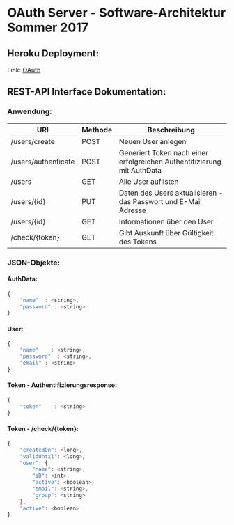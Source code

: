 # OAuth Server - Software-Architektur Sommer 2017

## Heroku Deployment:

Link: [OAuth](http://auth-server-ezschein.herokuapp.com/oauth/)

## REST-API Interface Dokumentation:

### Anwendung:

URI|Methode|Beschreibung
--- | --- | --- 
/users/create|POST|Neuen User anlegen
/users/authenticate|POST|Generiert Token nach einer erfolgreichen Authentifizierung mit AuthData
/users|GET|Alle User auflisten
/users/{id}|PUT|Daten des Users aktualisieren - das Passwort und E-Mail Adresse
/users/{id}|GET|Informationen über den User
/check/{token}|GET|Gibt Auskunft über Gültigkeit des Tokens


### JSON-Objekte:
#### AuthData:
```javascript
{
    "name"  : <string>,
    "password" : <string>
}
```
#### User:
```javascript
{
    "name"    : <string>,
    "password"  : <string>,
    "email" : <string>
}
```
#### Token - Authentifizierungsresponse:
```javascript
{
    "token"    : <string>
}
```
#### Token - /check/{token}:
```javascript
{
    "createdOn": <long>,
    "validUntil": <long>,
    "user": {
        "name": <string>,
        "iD": <int>,
        "active": <boolean>,
        "email": <string>,
        "group": <string>
    },
    "active": <boolean>
}
```

